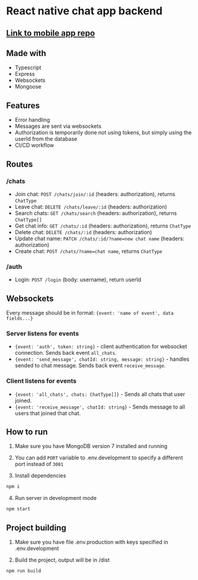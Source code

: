 # React native chat app backend

## [Link to mobile app repo](https://github.com/NikolaB131-org/React-native-chat-app_mobile)

## Made with

- Typescript
- Express
- Websockets
- Mongoose

## Features

- Error handling
- Messages are sent via websockets
- Authorization is temporarily done not using tokens, but simply using the userId from the database
- CI/CD workflow

## Routes

### /chats

- Join chat: `POST /chats/join/:id` (headers: authorization), returns `ChatType`
- Leave chat: `DELETE /chats/leave/:id` (headers: authorization)
- Search chats: `GET /chats/search` (headers: authorization), returns `ChatType[]`
- Get chat info: `GET /chats/:id` (headers: authorization), returns `ChatType`
- Delete chat: `DELETE /chats/:id` (headers: authorization)
- Update chat name: `PATCH /chats/:id/?name=new chat name` (headers: authorization)
- Create chat: `POST /chats/?name=chat name`, returns `ChatType`

### /auth

- Login: `POST /login` (body: username), return userId

## Websockets

Every message should be in format: `{event: 'name of event', data fields...}`

### Server listens for events

- `{event: 'auth', token: string}` - client authentication for websocket connection. Sends back event `all_chats`.
- `{event: 'send_message', chatId: string, message: string}` - handles sended to chat message. Sends back event `receive_message`.

### Client listens for events

- `{event: 'all_chats', chats: ChatType[]}` - Sends all chats that user joined.
- `{event: 'receive_message', chatId: string}` - Sends message to all users that joined that chat.

## How to run

1. Make sure you have MongoDB version 7 installed and running

2. You can add `PORT` variable to .env.development to specify a different port instead of `3001`

3. Install dependencies
```bash
npm i
```

4. Run server in development mode
```bash
npm start
```

## Project building

1. Make sure you have file .env.production with keys specified in .env.development

2. Build the project, output will be in /dist
```bash
npm run build
```
